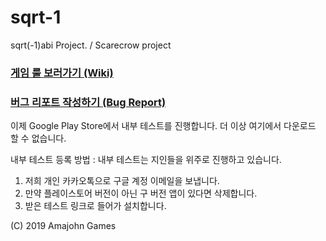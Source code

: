 # sqrt-1

sqrt(-1)abi Project. / Scarecrow project

### [게임 룰 보러가기 (Wiki)](https://github.com/amajohn/sqrt-1/wiki) 

### [버그 리포트 작성하기 (Bug Report)](https://github.com/amajohn/sqrt-1/issues)

이제 Google Play Store에서 내부 테스트를 진행합니다. 더 이상 여기에서 다운로드 할 수 없습니다. 

내부 테스트 등록 방법 :
내부 테스트는 지인들을 위주로 진행하고 있습니다. 
1. 저희 개인 카카오톡으로 구글 계정 이메일을 보냅니다. 
2. 만약 플레이스토어 버전이 아닌 구 버전 앱이 있다면 삭제합니다. 
3. 받은 테스트 링크로 들어가 설치합니다.
 
(C) 2019 Amajohn Games
